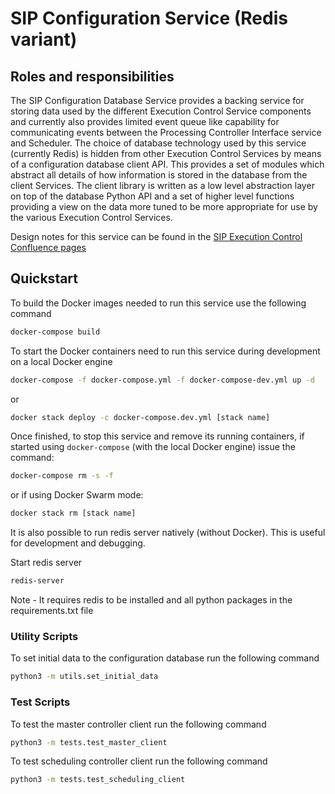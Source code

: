 # SIP Configuration Service (Redis variant)

## Roles and responsibilities

The SIP Configuration Database Service provides a backing service for storing
data used by the different Execution Control Service components and currently
also provides limited event queue like capability for communicating events
between the Processing Controller Interface service and Scheduler. The choice
of database technology used by this service (currently Redis) is hidden from
other Execution Control Services by means of a configuration database client
API. This provides a set of modules which abstract all details of how
information is stored in the database from the client Services. The client
library is written as a low level abstraction layer on top of the database
Python API and a set of higher level functions providing a view on the data
more tuned to be more appropriate for use by the various Execution Control
Services.

Design notes for this service can be found in the
[SIP Execution Control Confluence pages](https://confluence.ska-sdp.org/display/WBS/SIP%3A+%5BEC%5D+Configuration+Database+Service)

## Quickstart

To build the Docker images needed to run this service use the following command

```bash
docker-compose build
```

To start the Docker containers need to run this service during development on
a local Docker engine

```bash
docker-compose -f docker-compose.yml -f docker-compose-dev.yml up -d
```

or

```bash
docker stack deploy -c docker-compose.dev.yml [stack name]
```

Once finished, to stop this service and remove its running containers, if
started using `docker-compose` (with the local Docker engine) issue the
command:

```bash
docker-compose rm -s -f
```

or if using Docker Swarm mode:

```bash
docker stack rm [stack name]
```

It is also possible to run redis server natively (without Docker). This is
useful for development and debugging.

Start redis server
```bash
redis-server
```

Note - It requires redis to be installed and all python packages in the
requirements.txt file

### Utility Scripts

To set initial data to the configuration database run the following command

```bash
python3 -m utils.set_initial_data
```

### Test Scripts

To test the master controller client run the following command

```bash
python3 -m tests.test_master_client
```

To test scheduling controller client run the following command

```bash
python3 -m tests.test_scheduling_client
```
